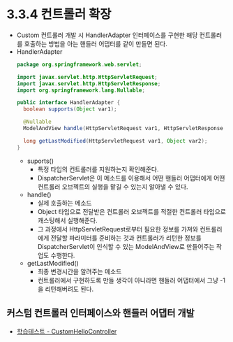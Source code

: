 # 3.3.4 컨트롤러 확장
- Custom 컨트롤러 개발 시 HandlerAdapter 인터페이스를 구현한 해당 컨트롤러를 호출하는 방법을 아는 핸들러 어댑터를 같이 만들면 된다.
- HandlerAdapter
  ```java
  package org.springframework.web.servlet;

  import javax.servlet.http.HttpServletRequest;
  import javax.servlet.http.HttpServletResponse;
  import org.springframework.lang.Nullable;

  public interface HandlerAdapter {
    boolean supports(Object var1);

    @Nullable
    ModelAndView handle(HttpServletRequest var1, HttpServletResponse var2, Object var3) throws Exception;

    long getLastModified(HttpServletRequest var1, Object var2);
  }
  ```
    + suports()
      * 특정 타입의 컨트롤러를 지원하는지 확인해준다.
      * DispatcherServlet은 이 메소드를 이용해서 어떤 핸들러 어댑터에게 어떤 컨트롤러 오브젝트의 실행을 맡길 수 있는지 알아낼 수 있다.
    + handle()
      * 실제 호출하는 메소드
      * Object 타입으로 전달받은 컨트롤러 오브젝트를 적절한 컨트롤러 타입으로 캐스팅해서 실행해준다.
      * 그 과정에서 HttpServletRequest로부터 필요한 정보를 가져와 컨트롤러에게 전달할 파라미터를 준비하는 것과
        컨트롤러가 리턴한 정보를 DispatcherServlet이 인식할 수 있는 ModelAndView로 만들어주는 작업도 수행한다.
    + getLastModified()
      * 최종 변경시간을 알려주는 메소드
      * 컨트롤러에서 구현하도록 만들 생각이 아니라면 핸들러 어댑터에서 그냥 -1을 리턴해버려도 된다.
## 커스텀 컨트롤러 인터페이스와 핸들러 어댑터 개발
- [학습테스트 - CustomHelloController](/src/test/java/springbook/learningtest/spring/web/controllers/CustomHelloControllerTest.java)